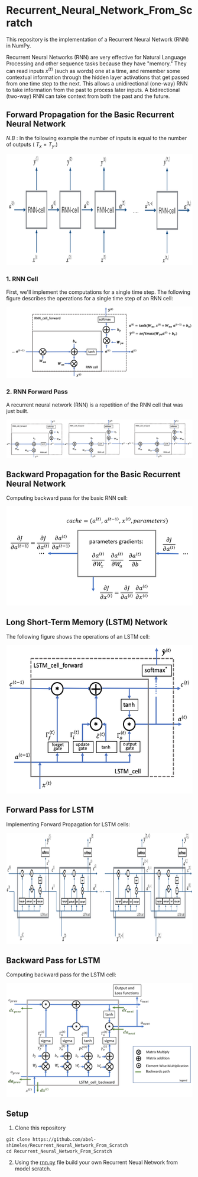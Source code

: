 # Recurrent_Neural_Network_From_Scratch

This repository is the implementation of a Recurrent Neural Network (RNN) in NumPy.

Recurrent Neural Networks (RNN) are very effective for Natural Language Processing and other sequence tasks because they have "memory." They can read inputs $x^{\langle t \rangle}$ (such as words) one at a time, and remember some contextual information through the hidden layer activations that get passed from one time step to the next. This allows a unidirectional (one-way) RNN to take information from the past to process later inputs. A bidirectional (two-way) RNN can take context from both the past and the future.

## Forward Propagation for the Basic Recurrent Neural Network

$N.B$ : In the following example the number of inputs is equal to the number of outputs ( $T_x = T_y$.)

<center>
<img src="images/RNN.png" style="width:600;height:300px;">
</center>

### 1. RNN Cell
First, we'll implement the computations for a single time step. The following figure describes the operations for a single time step of an RNN cell:

<center>
<img src="images/rnn_step_forward_figure2_v3a.png">
</center>

### 2. RNN Forward Pass
A recurrent neural network (RNN) is a repetition of the RNN cell that was just built. 

<center>
<img src="images/rnn_forward_sequence_figure3_v3a.png">
</center> 

## Backward Propagation for the Basic Recurrent Neural Network

Computing backward pass for the basic RNN cell:

<center>
<img src="images/rnn_backward_overview_3a_1.png"> 
</center>

## Long Short-Term Memory (LSTM) Network
The following figure shows the operations of an LSTM cell:

<center>
<img src="images/LSTM_figure4_v3a.png" style="width:100%;height:400px;">
</center>

## Forward Pass for  LSTM
Implementing Forward Propagation for LSTM cells:

<center>
<img src="images/LSTM_rnn.png" style="width:600;height:300px;">
</center>

## Backward Pass for LSTM
Computing backward pass for the LSTM cell:

<center>
<img src="images/LSTM_cell_backward_rev3a_c2.png">
</center>

## Setup
1. Clone this repository

```shell
git clone https://github.com/abel-shimeles/Recurrent_Neural_Network_From_Scratch
cd Recurrent_Neural_Network_From_Scratch
```

2. Using the [rnn.py](rnn.py) file build your own Recurrent Neual Network from model scratch.
